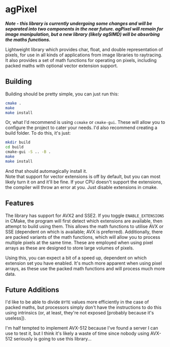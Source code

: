 # agPixel
***Note - this library is currently undergoing some changes and will be separated into two components in the near future.  agPixel will remain for image manipulation, but a new library (likely agSIMD) will be absorbing the maths functions.***

Lightweight library which provides char, float, and double representation of pixels, for use in all kinds of applications from image libraries to raytracing.  
It also provides a set of math functions for operating on pixels, including packed maths with optional vector extension support.  

## Building
Building should be pretty simple, you can just run this:

```bash
cmake .
make
make install
```

Or, what I'd recommend is using `ccmake` or `cmake-gui`.  These will allow you to configure the project to cater your needs.
I'd also recommend creating a build folder.  To do this, it's just:

```bash
mkdir build
cd build
cmake-gui -S .. -B .
make
make install
```

And that should automagically install it.  
Note that support for vector extensions is off by default, but you can most likely turn it on and it'll be fine.
If your CPU doesn't support the extensions, the compiler will throw an error at you.  Just disable extensions in cmake.

## Features
The library has support for AVX2 and SSE2.  If you toggle `ENABLE_EXTENSIONS` in CMake, the program will first detect which extensions are available, then attempt to build using them.  This allows the math functions to utilise AVX or SSE (dependent on which is available; AVX is preferred).
Additionally, there are packed variants of the math functions, which will allow you to process multiple pixels at the same time.  These are employed when using pixel arrays as these are designed to store large volumes of pixels.

Using this, you can expect a bit of a speed up, dependent on which extension set you have enabled.  It's much more apparent when using pixel arrays, as these use the packed math functions and will process much more data.



## Future Additions
I'd like to be able to divide `BYTE` values more efficiently in the case of packed maths, but processors simply don't have the instructions to do this using intrinsics (or, at least, they're not exposed [probably because it's useless]).

I'm half tempted to implement AVX-512 because I've found a server I can use to test it, but I think it's likely a waste of time since nobody using AVX-512 seriously is going to use this library...
